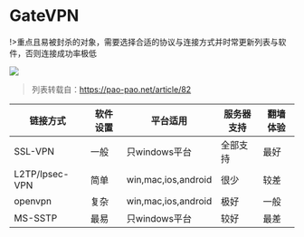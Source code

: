 # GateVPN

!>重点且易被封杀的对象，需要选择合适的协议与连接方式并时常更新列表与软件，否则连接成功率极低

![](https://raw.githubusercontent.com/loremwalker/fq-book/master/docs/images/1234.gif)

> 列表转载自：https://pao-pao.net/article/82

| 链接方式 | 软件设置 | 平台适用 | 服务器支持 | 翻墙体验 |
| --- | --- | --- | --- | --- |
| SSL-VPN | 一般 | 只windows平台 | 全部支持 | 最好 |
| L2TP/Ipsec-VPN | 简单 | win,mac,ios,android | 很少 | 较差 |
| openvpn | 复杂 | win,mac,ios,android | 极好 | 一般 |
| MS-SSTP | 最易 | 只windows平台 | 较好 | 最差 |

